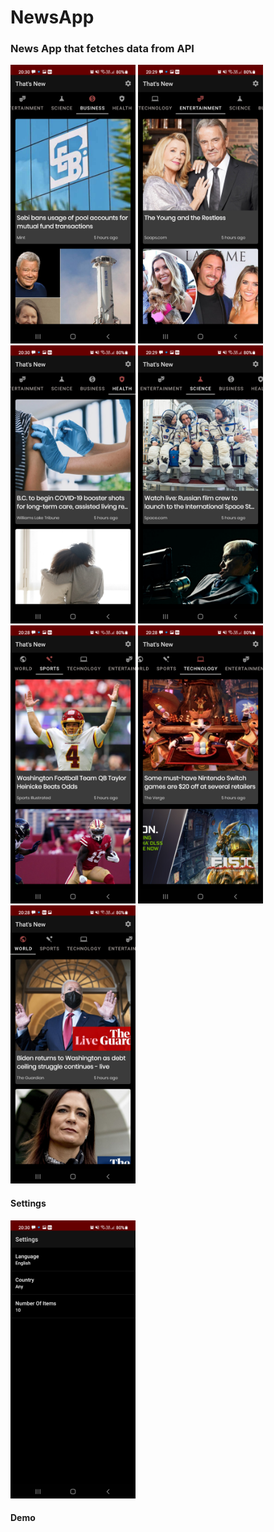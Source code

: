 # NewsApp
### News App that fetches data from API

<img src="ScreenShots/Business.jpg" width="200" title="Business">   <img src="ScreenShots/Entertainment.jpg" width="200" title="Entertainment">   <img src="ScreenShots/Health.jpg" width="200" title="Health">
<img src="ScreenShots/Science.jpg" width="200" title="Science">   <img src="ScreenShots/Sports.jpg" width="200" title="Sports">   <img src="ScreenShots/Technology.jpg" width="200" title="Technology">
<img src="ScreenShots/World.jpg" width="200" title="World">

#### Settings
<img src="ScreenShots/Settings.jpg" width="200" title="Settings.jpg">

#### Demo

